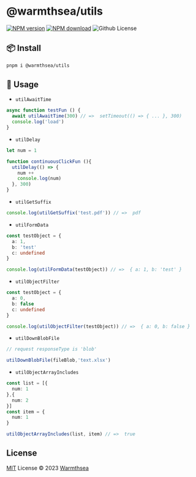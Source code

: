 # @warmthsea/utils

[![NPM version](https://img.shields.io/npm/v/@warmthsea/utils?color=a1b858&label=)](https://www.npmjs.com/package/@warmthsea/utils)
[![NPM download](https://img.shields.io/npm/dm/@warmthsea/utils?color=50a36f&label=)](https://www.npmjs.com/package/@warmthsea/utils)
<img alt="Github License" src="https://img.shields.io/badge/License-MIT-green.svg" />

## 📦 Install

```bash
pnpm i @warmthsea/utils
```

## 🦄 Usage

-  `utilAwaitTime`
```typescript
async function testFun () {
  await utilAwaitTime(300) // =>  setTimeout(() => { ... }, 300)
  console.log('load')
}
```

-  `utilDelay`
```typescript
let num = 1

function continuousClickFun (){
  utilDelay(() => {
    num ++
    console.log(num)
  }, 300)
}
```

-  `utilGetSuffix`
```typescript
console.log(utilGetSuffix('test.pdf')) // =>  pdf
```

-  `utilFormData`
```typescript
const testObject = {
  a: 1,
  b: 'test'
  c: undefined
}

console.log(utilFormData(testObject)) // =>  { a: 1, b: 'test' }
```

-  `utilObjectFilter`
```typescript
const testObject = {
  a: 0,
  b: false
  c: undefined
}

console.log(utilObjectFilter(testObject)) // =>  { a: 0, b: false }
```

-  `utilDownBlobFile`
```typescript
// request responseType is 'blob'

utilDownBlobFile(fileBlob,'text.xlsx')
```

-  `utilObjectArrayIncludes`
```typescript
const list = [{
  num: 1
},{
  num: 2
}]
const item = {
  num: 1
}

utilObjectArrayIncludes(list, item) // =>  true
```
## License

[MIT](./LICENSE) License © 2023 [Warmthsea](https://github.com/warmthsea)
